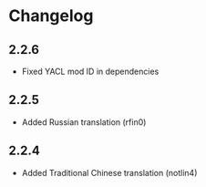 # Changelog

## 2.2.6

- Fixed YACL mod ID in dependencies

## 2.2.5

- Added Russian translation (rfin0)

## 2.2.4

- Added Traditional Chinese translation (notlin4)
